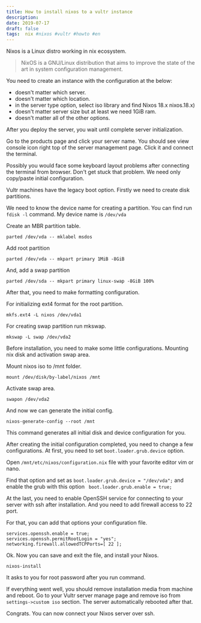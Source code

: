 ```yaml
---
title: How to install nixos to a vultr instance
description:
date: 2019-07-17 
draft: false
tags:  nix #nixos #vultr #howto #en
---
```



Nixos is a Linux distro working in nix ecosystem. 

> NixOS is a GNU/Linux distribution that aims to improve the state of the art in system configuration management.
<!--more-->

You need to create an instance with the configuration at the below:

- doesn't matter which server.
- doesn't matter which location.
- in the server type option, select iso library and find Nixos 18.x
nixos.18.x)
- doesn't matter server size but at least we need 1GiB ram.
- doesn't matter all of the other options.


After you deploy the server, you wait until complete server initialization. 

Go to the products page and click your server name. You should see view console icon right top of the server management page. Click it and connect the terminal.

Possibly you would face some keyboard layout problems after connecting the terminal from browser. Don't get stuck that problem. We need only copy/paste initial configuration.

Vultr machines have the legacy boot option. Firstly we need to create disk partitions.

We need to know the device name for creating a partition. You can find run `fdisk -l` command. My device name is `/dev/vda`

Create an MBR partition table.

`parted /dev/vda -- mklabel msdos`

Add root partition

`parted /dev/vda -- mkpart primary 1MiB -8GiB`

And, add a swap partition

`parted /dev/sda -- mkpart primary linux-swap -8GiB 100%`


After that, you need to make formatting configuration. 

For initializing ext4 format for the root partition.

`mkfs.ext4 -L nixos /dev/vda1`

For creating swap partition run mkswap.

`mkswap -L swap /dev/vda2`



Before installation, you need to make some little configurations. Mounting nix disk and activation swap area.

Mount nixos iso to /mnt folder.

`mount /dev/disk/by-label/nixos /mnt`

Activate swap area.

`swapon /dev/vda2`

And now we can generate the initial config.

`nixos-generate-config --root /mnt`

This command generates all initial disk and device configuration for you.

After creating the initial configuration completed, you need to change a few configurations. At first, you need to set `boot.loader.grub.device` option.

Open `/mnt/etc/nixos/configuration.nix` file with your favorite editor vim or nano.

Find that option and set as `boot.loader.grub.device = "/dev/vda";` and enable the grub with this option ` boot.loader.grub.enable = true;`

At the last, you need to enable OpenSSH service for connecting to your server with ssh after installation. And you need to add firewall access to 22 port.

For that, you can add that options your configuration file.

```
services.openssh.enable = true;
services.openssh.permitRootLogin = "yes";
networking.firewall.allowedTCPPorts=[ 22 ];
```

Ok. Now you can save and exit the file, and install your Nixos.

`nixos-install`

It asks to you for root password after you run command. 

If everything went well, you should remove installation media from machine and reboot. Go to your Vultr server manage page and remove iso from `settings->custom iso` section.
The server automatically rebooted after that.

Congrats. You can now connect your Nixos server over ssh.

